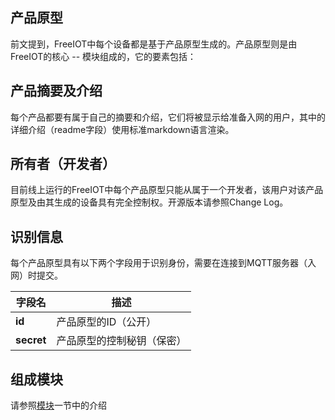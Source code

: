 ## 产品原型
前文提到，FreeIOT中每个设备都是基于产品原型生成的。产品原型则是由FreeIOT的核心 -- 模块组成的，它的要素包括：
## 产品摘要及介绍
每个产品都要有属于自己的摘要和介绍，它们将被显示给准备入网的用户，其中的详细介绍（readme字段）使用标准markdown语言渲染。
## 所有者（开发者）
目前线上运行的FreeIOT中每个产品原型只能从属于一个开发者，该用户对该产品原型及由其生成的设备具有完全控制权。开源版本请参照Change Log。
## 识别信息
每个产品原型具有以下两个字段用于识别身份，需要在连接到MQTT服务器（入网）时提交。

|    字段名    | 描述 |
| ---------- | --- |
|  **id** | 产品原型的ID（公开） |
|  **secret** | 产品原型的控制秘钥（保密） |
## 组成模块
请参照[模块](data.md)一节中的介绍
